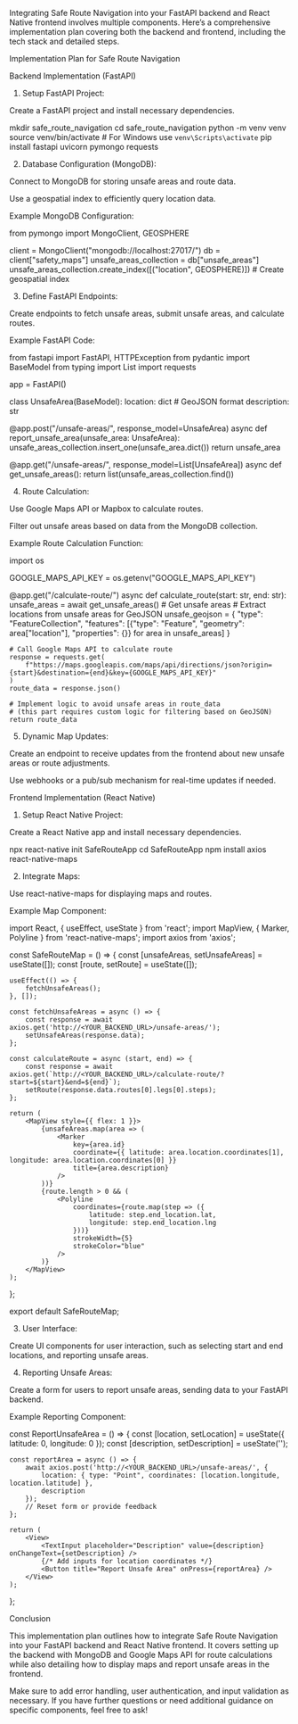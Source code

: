 Integrating Safe Route Navigation into your FastAPI backend and React Native frontend involves multiple components. Here’s a comprehensive implementation plan covering both the backend and frontend, including the tech stack and detailed steps.

Implementation Plan for Safe Route Navigation

Backend Implementation (FastAPI)

1. Setup FastAPI Project:

Create a FastAPI project and install necessary dependencies.


mkdir safe_route_navigation
cd safe_route_navigation
python -m venv venv
source venv/bin/activate  # For Windows use `venv\Scripts\activate`
pip install fastapi uvicorn pymongo requests


2. Database Configuration (MongoDB):

Connect to MongoDB for storing unsafe areas and route data.

Use a geospatial index to efficiently query location data.


Example MongoDB Configuration:

from pymongo import MongoClient, GEOSPHERE

client = MongoClient("mongodb://localhost:27017/")
db = client["safety_maps"]
unsafe_areas_collection = db["unsafe_areas"]
unsafe_areas_collection.create_index([("location", GEOSPHERE)])  # Create geospatial index


3. Define FastAPI Endpoints:

Create endpoints to fetch unsafe areas, submit unsafe areas, and calculate routes.


Example FastAPI Code:

from fastapi import FastAPI, HTTPException
from pydantic import BaseModel
from typing import List
import requests

app = FastAPI()

class UnsafeArea(BaseModel):
    location: dict  # GeoJSON format
    description: str

@app.post("/unsafe-areas/", response_model=UnsafeArea)
async def report_unsafe_area(unsafe_area: UnsafeArea):
    unsafe_areas_collection.insert_one(unsafe_area.dict())
    return unsafe_area

@app.get("/unsafe-areas/", response_model=List[UnsafeArea])
async def get_unsafe_areas():
    return list(unsafe_areas_collection.find())


4. Route Calculation:

Use Google Maps API or Mapbox to calculate routes.

Filter out unsafe areas based on data from the MongoDB collection.


Example Route Calculation Function:

import os

GOOGLE_MAPS_API_KEY = os.getenv("GOOGLE_MAPS_API_KEY")

@app.get("/calculate-route/")
async def calculate_route(start: str, end: str):
    unsafe_areas = await get_unsafe_areas()  # Get unsafe areas
    # Extract locations from unsafe areas for GeoJSON
    unsafe_geojson = {
        "type": "FeatureCollection",
        "features": [{"type": "Feature", "geometry": area["location"], "properties": {}} for area in unsafe_areas]
    }

    # Call Google Maps API to calculate route
    response = requests.get(
        f"https://maps.googleapis.com/maps/api/directions/json?origin={start}&destination={end}&key={GOOGLE_MAPS_API_KEY}"
    )
    route_data = response.json()

    # Implement logic to avoid unsafe areas in route_data
    # (this part requires custom logic for filtering based on GeoJSON)
    return route_data


5. Dynamic Map Updates:

Create an endpoint to receive updates from the frontend about new unsafe areas or route adjustments.

Use webhooks or a pub/sub mechanism for real-time updates if needed.




Frontend Implementation (React Native)

1. Setup React Native Project:

Create a React Native app and install necessary dependencies.


npx react-native init SafeRouteApp
cd SafeRouteApp
npm install axios react-native-maps


2. Integrate Maps:

Use react-native-maps for displaying maps and routes.


Example Map Component:

import React, { useEffect, useState } from 'react';
import MapView, { Marker, Polyline } from 'react-native-maps';
import axios from 'axios';

const SafeRouteMap = () => {
    const [unsafeAreas, setUnsafeAreas] = useState([]);
    const [route, setRoute] = useState([]);

    useEffect(() => {
        fetchUnsafeAreas();
    }, []);

    const fetchUnsafeAreas = async () => {
        const response = await axios.get('http://<YOUR_BACKEND_URL>/unsafe-areas/');
        setUnsafeAreas(response.data);
    };

    const calculateRoute = async (start, end) => {
        const response = await axios.get(`http://<YOUR_BACKEND_URL>/calculate-route/?start=${start}&end=${end}`);
        setRoute(response.data.routes[0].legs[0].steps);
    };

    return (
        <MapView style={{ flex: 1 }}>
            {unsafeAreas.map(area => (
                <Marker
                    key={area.id}
                    coordinate={{ latitude: area.location.coordinates[1], longitude: area.location.coordinates[0] }}
                    title={area.description}
                />
            ))}
            {route.length > 0 && (
                <Polyline
                    coordinates={route.map(step => ({
                        latitude: step.end_location.lat,
                        longitude: step.end_location.lng
                    }))}
                    strokeWidth={5}
                    strokeColor="blue"
                />
            )}
        </MapView>
    );
};

export default SafeRouteMap;


3. User Interface:

Create UI components for user interaction, such as selecting start and end locations, and reporting unsafe areas.



4. Reporting Unsafe Areas:

Create a form for users to report unsafe areas, sending data to your FastAPI backend.


Example Reporting Component:

const ReportUnsafeArea = () => {
    const [location, setLocation] = useState({ latitude: 0, longitude: 0 });
    const [description, setDescription] = useState('');

    const reportArea = async () => {
        await axios.post('http://<YOUR_BACKEND_URL>/unsafe-areas/', {
            location: { type: "Point", coordinates: [location.longitude, location.latitude] },
            description
        });
        // Reset form or provide feedback
    };

    return (
        <View>
            <TextInput placeholder="Description" value={description} onChangeText={setDescription} />
            {/* Add inputs for location coordinates */}
            <Button title="Report Unsafe Area" onPress={reportArea} />
        </View>
    );
};



Conclusion

This implementation plan outlines how to integrate Safe Route Navigation into your FastAPI backend and React Native frontend. It covers setting up the backend with MongoDB and Google Maps API for route calculations while also detailing how to display maps and report unsafe areas in the frontend.

Make sure to add error handling, user authentication, and input validation as necessary. If you have further questions or need additional guidance on specific components, feel free to ask!

